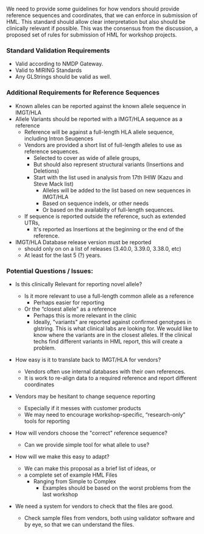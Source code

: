 We need to provide some guidelines for how vendors should provide reference sequences and coordinates, that we can enforce in submission of HML. This standard should allow clear interpretation but also should be clinically relevant if possible. This was the consensus from the discussion, a proposed set of rules for submission of HML for workshop projects. 

### Standard Validation Requirements

* Valid according to NMDP Gateway. 
* Valid to MIRING Standards
* Any GLStrings should be valid as well.

### Additional Requirements for Reference Sequences
          
* Known alleles can be reported against the known allele sequence in IMGT/HLA
* Allele Variants should be reported with a IMGT/HLA sequence as a reference
     * Reference will be against a full-length HLA allele sequence, including Intron Seuqences
     * Vendors are provided a short list of full-length alleles to use as reference sequences.
          * Selected to cover as wide of allele groups,
          * But should also represent structural variants (Insertions and Deletions)
          * Start with the list used in analysis from 17th IHIW (Kazu and Steve Mack list)
               * Alleles will be added to the list based on new sequences in IMGT/HLA
               * Based on sequence indels, or other needs
               * Or based on the availablity of full-length sequences.
     * If sequence is reported outside the reference, such as extended UTRs,
          * It's reported as Insertions at the beginning or the end of the reference.
* IMGT/HLA Database release version must be reported
     * should only on on a list of releases (3.40.0, 3.39.0, 3.38.0, etc)
     * At least for the last 5 (?) years.

### Potential Questions / Issues:
   
* Is this clinically Relevant for reporting novel allele? 
     * Is it more relevant to use a full-length common allele as a reference
          * Perhaps easier for reporting
     * Or the “closest allele" as a reference
          * Perhaps this is more relevant in the clinic
          * Ideally,  "variants" are reported against confirmed genotypes in glstring. This is what clinical labs are looking for. We would like to know where the variants are in the closest alleles. If the clinical techs find different variants in HML report, this will create a problem.

* How easy is it to translate back to IMGT/HLA for vendors?
     * Vendors often use internal databases with their own references.
     * It is work to re-align data to a required reference and report different coordinates

* Vendors may be hesitant to change sequence reporting
     * Especially if it messes with customer products
     * We may need to encourage workshop-specific, “research-only” tools for reporting

* How will vendors choose the "correct" reference sequence?
     * Can we provide simple tool for what allele to use?

* How will we make this easy to adapt?
     * We can make this proposal as a brief list of ideas, or
     * a complete set of example HML Files
          * Ranging from Simple to Complex
               * Examples should be based on the worst problems from the last workshop

* We need a system for vendors to check that the files are good.
     * Check sample files from vendors, both using validator software and by eye, so that we can understand the files.




